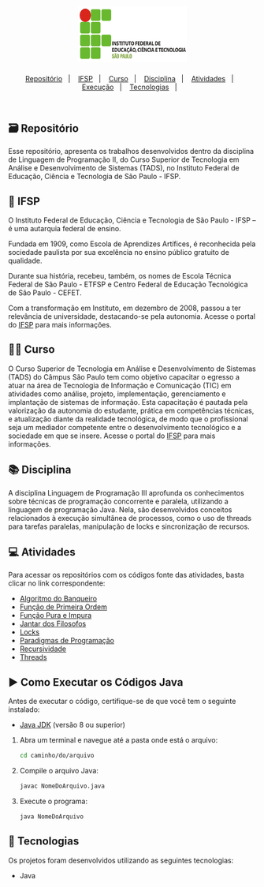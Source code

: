  <h1 align="center">
  <a href="https://spo.ifsp.edu.br/">
     <img alt="Logo IFSP" title="Logo IFSP" src="https://github.com/Karimangfn/Karimangfn/blob/main/Images/logoIFSP.png" width="220px"/>
  </a>
 </h1>

<p align="center">
  <a href="#">Repositório</a>&nbsp;&nbsp;&nbsp;|&nbsp;&nbsp;&nbsp;
  <a href="#-ifsp">IFSP</a>&nbsp;&nbsp;&nbsp;|&nbsp;&nbsp;&nbsp;
  <a href="#-curso">Curso</a>&nbsp;&nbsp;&nbsp;|&nbsp;&nbsp;&nbsp;
  <a href="#-disciplina">Disciplina</a>&nbsp;&nbsp;&nbsp;|&nbsp;&nbsp;&nbsp;
  <a href="#-atividades">Atividades</a>&nbsp;&nbsp;&nbsp;|&nbsp;&nbsp;&nbsp;
  <a href="#%EF%B8%8F-como-executar-os-códigos-java">Execução</a>&nbsp;&nbsp;&nbsp;|&nbsp;&nbsp;&nbsp;
  <a href="#-tecnologias">Tecnologias</a>&nbsp;&nbsp;&nbsp;|&nbsp;&nbsp;&nbsp;
 </p>
 
 <br>

## 🗃️ Repositório

Esse repositório, apresenta os trabalhos desenvolvidos dentro da disciplina de Linguagem de Programação II, do Curso Superior de Tecnologia em Análise e Desenvolvimento de Sistemas (TADS), no Instituto Federal de Educação, Ciência e Tecnologia de São Paulo - IFSP.

## 🏫 IFSP

O Instituto Federal de Educação, Ciência e Tecnologia de São Paulo - IFSP – é uma autarquia federal de ensino.

Fundada em 1909, como Escola de Aprendizes Artífices, é reconhecida pela sociedade paulista por sua excelência no ensino público gratuito de qualidade.

Durante sua história, recebeu, também, os nomes de Escola Técnica Federal de São Paulo - ETFSP e Centro Federal de Educação Tecnológica de São Paulo - CEFET. 

Com a transformação em Instituto, em dezembro de 2008, passou a ter relevância de universidade, destacando-se pela autonomia. Acesse o portal do [IFSP](https://spo.ifsp.edu.br/) para mais informações.

## 👨‍💻 Curso

O Curso Superior de Tecnologia em Análise e Desenvolvimento de Sistemas (TADS) do Câmpus São Paulo tem como objetivo capacitar o egresso a atuar na área de Tecnologia de Informação e Comunicação (TIC) em atividades como análise, projeto, implementação, gerenciamento e implantação de sistemas de informação. Esta capacitação é pautada pela valorização da autonomia do estudante, prática em competências técnicas, e atualização diante da realidade tecnológica, de modo que o profissional seja um mediador competente entre o desenvolvimento tecnológico e a sociedade em que se insere. Acesse o portal do [IFSP](https://spo.ifsp.edu.br/tads) para mais informações.

## 📚 Disciplina

A disciplina Linguagem de Programação III aprofunda os conhecimentos sobre técnicas de programação concorrente e paralela, utilizando a linguagem de programação Java. Nela, são desenvolvidos conceitos relacionados à execução simultânea de processos, como o uso de threads para tarefas paralelas, manipulação de locks e sincronização de recursos.

## 💻 Atividades

Para acessar os repositórios com os códigos fonte das atividades, basta clicar no link correspondente:

- [Algoritmo do Banqueiro](https://github.com/Karimangfn/Linguagem-de-Programacao-III-IFSP/tree/main/Atividades/Algoritmo%20do%20Banqueiro/src/Exercicio1)
- [Função de Primeira Ordem](https://github.com/Karimangfn/Linguagem-de-Programacao-III-IFSP/tree/main/Atividades/Funcao%20de%20Primeira%20Ordem/src)
- [Função Pura e Impura](https://github.com/Karimangfn/Linguagem-de-Programacao-III-IFSP/tree/main/Atividades/Funcao%20Pura%20e%20Impura/src)
- [Jantar dos Filosofos](https://github.com/Karimangfn/Linguagem-de-Programacao-III-IFSP/tree/main/Atividades/Jantar%20dos%20Filosofos/src/Exercicio1)
- [Locks](https://github.com/Karimangfn/Linguagem-de-Programacao-III-IFSP/tree/main/Atividades/Locks/Exercicios%20feitos%20em%20Aula%20(06.03)%20-%20Locks/src)
- [Paradigmas de Programação](https://github.com/Karimangfn/Linguagem-de-Programacao-III-IFSP/tree/main/Atividades/Paradigmas%20de%20Programacao/src)
- [Recursividade](https://github.com/Karimangfn/Linguagem-de-Programacao-III-IFSP/tree/main/Atividades/Recursividade/src)
- [Threads](https://github.com/Karimangfn/Linguagem-de-Programacao-III-IFSP/tree/main/Atividades/Threads/src)
</p>

## ▶️ Como Executar os Códigos Java

Antes de executar o código, certifique-se de que você tem o seguinte instalado:

- [Java JDK](https://www.oracle.com/java/technologies/javase-downloads.html) (versão 8 ou superior)

1. Abra um terminal e navegue até a pasta onde está o arquivo:  
   ```sh
   cd caminho/do/arquivo
   ```

3. Compile o arquivo Java:  
   ```sh
   javac NomeDoArquivo.java
   ```

5. Execute o programa:  
   ```sh
   java NomeDoArquivo
   ```

## 🚀 Tecnologias

Os projetos foram desenvolvidos utilizando as seguintes tecnologias:

- Java
